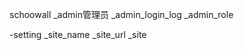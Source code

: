 schoowall
_admin管理员
_admin_login_log
_admin_role

-setting
    _site_name
    _site_url
    _site





